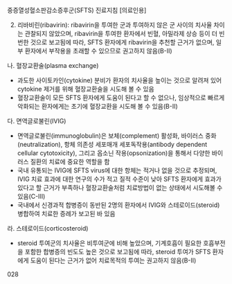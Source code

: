 중증열성혈소판감소증후군(SFTS) 진료지침 [의료인용]

2) 리바비린(ribavirin): ribavirin을 투여한 군과 투여하지 않은 군 사이의 치사율 차이는 관찰되지 않았으며, ribavirin을 투여한 환자에서 빈혈, 아밀라제 상승 등이 더 빈번한 것으로 보고됨에 따라, SFTS 환자에게 ribavirin을 추천할 근거가 없으며, 일부 환자에서 부작용을 초래할 수 있으므로 권고하지 않음(B-II)

나. 혈장교환술(plasma exchange)
- 과도한 사이토카인(cytokine) 분비가 환자의 치사율을 높이는 것으로 알려져 있어 cytokine 제거를 위해 혈장교환술을 시도해 볼 수 있음
- 혈장교환술이 모든 SFTS 환자에게 도움이 된다고 할 수 없으나, 임상적으로 빠르게 악화되는 환자에게는 초기에 혈장교환을 시도해 볼 수 있음(B-II)

다. 면역글로불린(IVIG)
- 면역글로불린(immunoglobulin)은 보체(complement) 활성화, 바이러스 중화(neutralization), 항체 의존성 세포매개 세포독작용(antibody dependent cellular cytotoxicity), 그리고 옵소닌 작용(opsonization)을 통해서 다양한 바이러스 질환의 치료에 중요한 역할을 함
- 국내 유통되는 IVIG에 SFTS virus에 대한 항체는 적거나 없을 것으로 추정되며, IVIG 치료 효과에 대한 연구의 수가 적고 질적 수준이 낮아 SFTS 환자에게 효과가 있다고 할 근거가 부족하나 혈장교환술처럼 치료방법이 없는 상태에서 시도해볼 수 있음(C-III)
- 국내에서 신경과적 합병증이 동반된 2명의 환자에서 IVIG와 스테로이드(steroid) 병합하여 치료한 증례가 보고된 바 있음

라. 스테로이드(corticosteroid)
- steroid 투여군의 치사율은 비투여군에 비해 높았으며, 기계호흡이 필요한 호흡부전을 포함한 합병증의 빈도도 높은 것으로 보고됨에 따라, steroid 투여가 SFTS 환자에게 도움이 된다는 근거가 없어 치료목적의 투여는 권고하지 않음(B-II)

<PAGE>028